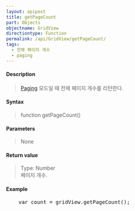```yaml
---
layout: apipost
title: getPageCount
part: Objects
objectname: GridView
directiontype: Function
permalink: /api/GridView/getPageCount/
tags: 
  - 전체 페이지 개수
  - paging
---
```



#### Description

> [Paging](/api/features/Paging/) 모드일 때 전체 페이지 개수를 리턴한다.

#### Syntax

> function getPageCount()

#### Parameters

> None

#### Return value

> Type: Number  
> 페이지 개수.

#### Example

<pre class="prettyprint">
    var count = gridView.getPageCount();
</pre>

